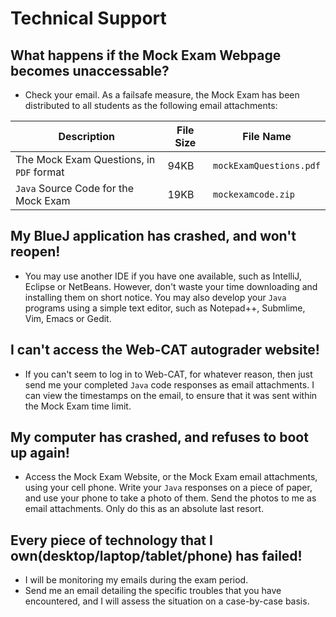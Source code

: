 # Technical Support

## What happens if the Mock Exam Webpage becomes unaccessable?
+ Check your email. As a failsafe measure, the Mock Exam has been distributed to all students as the following email attachments:

Description | File Size | File Name
----------- | --------- | ---------
The Mock Exam Questions, in `PDF` format | 94KB | `mockExamQuestions.pdf`
`Java` Source Code for the Mock Exam     | 19KB | `mockexamcode.zip`

## My BlueJ application has crashed, and won't reopen!
+ You may use another IDE if you have one available, such as IntelliJ, Eclipse or NetBeans.
However, don't waste your time downloading and installing them on short notice. You may also develop your `Java` programs using a simple text editor, such as Notepad++, Submlime, Vim, Emacs or Gedit.

## I can't access the Web-CAT autograder website!
+ If you can't seem to log in to Web-CAT, for whatever reason, then just send me your completed `Java` code responses as email attachments. I can view the timestamps on the email, to ensure that it was sent within the Mock Exam time limit.

## My computer has crashed, and refuses to boot up again!
+ Access the Mock Exam Website, or the Mock Exam email attachments, using your cell phone. Write your `Java` responses on a piece of paper, and use your phone to take a photo of them. Send the photos to me as email attachments. Only do this as an absolute last resort.

## Every piece of technology that I own(desktop/laptop/tablet/phone) has failed!
+ I will be monitoring my emails during the exam period.
+ Send me an email detailing the specific troubles that you have encountered, and I will assess the situation on a case-by-case basis.

